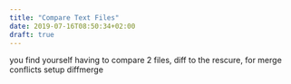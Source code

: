 ```yaml
---
title: "Compare Text Files"
date: 2019-07-16T08:50:34+02:00
draft: true
---
```

you find yourself having to compare 2 files, diff to the rescure,
for merge conflicts
setup diffmerge
